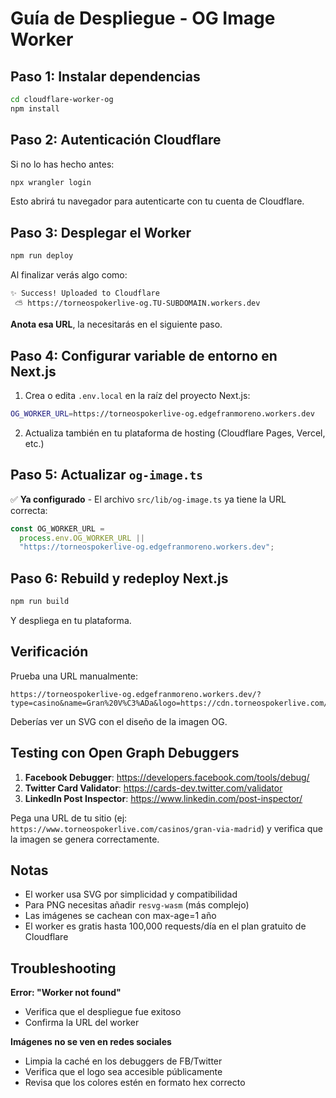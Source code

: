 # Guía de Despliegue - OG Image Worker

## Paso 1: Instalar dependencias

```bash
cd cloudflare-worker-og
npm install
```

## Paso 2: Autenticación Cloudflare

Si no lo has hecho antes:

```bash
npx wrangler login
```

Esto abrirá tu navegador para autenticarte con tu cuenta de Cloudflare.

## Paso 3: Desplegar el Worker

```bash
npm run deploy
```

Al finalizar verás algo como:

```
✨ Success! Uploaded to Cloudflare
 ⛅️ https://torneospokerlive-og.TU-SUBDOMAIN.workers.dev
```

**Anota esa URL**, la necesitarás en el siguiente paso.

## Paso 4: Configurar variable de entorno en Next.js

1. Crea o edita `.env.local` en la raíz del proyecto Next.js:

```bash
OG_WORKER_URL=https://torneospokerlive-og.edgefranmoreno.workers.dev
```

2. Actualiza también en tu plataforma de hosting (Cloudflare Pages, Vercel, etc.)

## Paso 5: Actualizar `og-image.ts`

✅ **Ya configurado** - El archivo `src/lib/og-image.ts` ya tiene la URL correcta:

```typescript
const OG_WORKER_URL =
  process.env.OG_WORKER_URL ||
  "https://torneospokerlive-og.edgefranmoreno.workers.dev";
```

## Paso 6: Rebuild y redeploy Next.js

```bash
npm run build
```

Y despliega en tu plataforma.

## Verificación

Prueba una URL manualmente:

```
https://torneospokerlive-og.edgefranmoreno.workers.dev/?type=casino&name=Gran%20V%C3%ADa&logo=https://cdn.torneospokerlive.com/logos/granvia.png&color=%23000000&subtitle=Torneos%20Poker%20Live
```

Deberías ver un SVG con el diseño de la imagen OG.

## Testing con Open Graph Debuggers

1. **Facebook Debugger**: https://developers.facebook.com/tools/debug/
2. **Twitter Card Validator**: https://cards-dev.twitter.com/validator
3. **LinkedIn Post Inspector**: https://www.linkedin.com/post-inspector/

Pega una URL de tu sitio (ej: `https://www.torneospokerlive.com/casinos/gran-via-madrid`) y verifica que la imagen se genera correctamente.

## Notas

- El worker usa SVG por simplicidad y compatibilidad
- Para PNG necesitas añadir `resvg-wasm` (más complejo)
- Las imágenes se cachean con max-age=1 año
- El worker es gratis hasta 100,000 requests/día en el plan gratuito de Cloudflare

## Troubleshooting

**Error: "Worker not found"**

- Verifica que el despliegue fue exitoso
- Confirma la URL del worker

**Imágenes no se ven en redes sociales**

- Limpia la caché en los debuggers de FB/Twitter
- Verifica que el logo sea accesible públicamente
- Revisa que los colores estén en formato hex correcto
